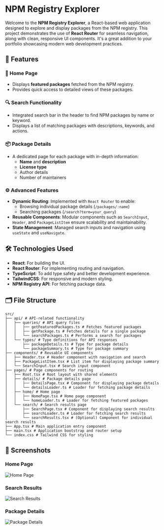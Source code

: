 # NPM Registry Explorer

Welcome to the **NPM Registry Explorer**, a React-based web application designed to explore and display packages from the NPM registry. This project demonstrates the use of **React Router** for seamless navigation, along with clean, responsive UI components. It's a great addition to your portfolio showcasing modern web development practices.

## 🚀 Features

### 🌟 Home Page

- Displays **featured packages** fetched from the NPM registry.
- Provides quick access to detailed views of these packages.

### 🔍 Search Functionality

- Integrated search bar in the header to find NPM packages by name or keyword.
- Displays a list of matching packages with descriptions, keywords, and actions.

### 📦 Package Details

- A dedicated page for each package with in-depth information:
  - **Name** and **description**
  - **License type**
  - Author details
  - Number of maintainers

### ⚙️ Advanced Features

- **Dynamic Routing**: Implemented with `React Router` to enable:
  - Browsing individual package details (`/packages/:name`)
  - Searching packages (`/search?term=your_query`)
- **Reusable Components**: Modular components such as `SearchInput`, `Header`, and `PackageListItem` ensure scalability and maintainability.
- **State Management**: Managed search inputs and navigation using `useState` and `useNavigate`.

## 🛠️ Technologies Used

- **React**: For building the UI.
- **React Router**: For implementing routing and navigation.
- **TypeScript**: To add type safety and better development experience.
- **TailwindCSS**: For responsive and modern styling.
- **NPM Registry API**: For fetching package data.

## 🗂️ File Structure

```plaintext
src/
├── api/ # API-related functionality
│   ├── queries/ # API query files
│   │   ├── getFeaturedPackages.ts # Fetches featured packages
│   │   ├── getPackage.ts # Fetches details for a single package
│   │   └── searchPackages.ts # Performs a search for packages
│   └── types/ # Type definitions for API responses
│       ├── packageDetails.ts # Type for package details
│       └── packageSummary.ts # Type for package summary
├── components/ # Reusable UI components
│   ├── Header.tsx # Header component with navigation and search
│   ├── PackageListItem.tsx # List item for displaying package summary
│   └── SearchInput.tsx # Search input component
├── pages/ # Page components for routing
│   ├── Root.tsx # Root layout with shared elements
│   ├── details/ # Package details page
│   │   ├── DetailsPage.tsx # Component for displaying package details
│   │   └── detailsLoader.ts # Loader for fetching package details
│   ├── home/ # Home page
│   │   ├── HomePage.tsx # Home page component
│   │   └── homeLoader.ts # Loader for fetching featured packages
│   └── search/ # Search results page
│       ├── SearchPage.tsx # Component for displaying search results
│       ├── searchLoader.ts # Loader for fetching search results
│       └── searchResults.tsx # (Optional) Component for individual search results
├── App.tsx # Main application entry component
├── main.tsx # Application bootstrap and router setup
└── index.css # Tailwind CSS for styling

```

## 📸 Screenshots

### Home Page

![Home Page](https://via.placeholder.com/900x500?text=Home+Page)

### Search Results

![Search Results](https://via.placeholder.com/900x500?text=Search+Results)

### Package Details

![Package Details](https://via.placeholder.com/900x500?text=Package+Details)